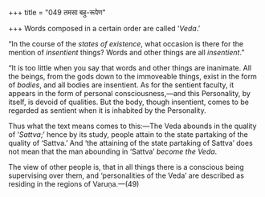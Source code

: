 +++
title = "049 तमसा बहु-रूपेण"

+++
Words composed in a certain order are called ‘*Veda*.’

“In the course of the *states of existence*, what occasion is there for
the mention of *insentient* things? Words and other things are all
*insentient*.”

“It is too little when you say that words and other things are
inanimate. All the beings, from the gods down to the immoveable things,
exist in the form of *bodies*, and all bodies are insentient. As for the
sentient faculty, it appears in the form of personal consciousness,—and
this Personality, by itself, is devoid of qualities. But the body,
though insentient, comes to be regarded as sentient when it is inhabited
by the Personality.

Thus what the text means comes to this:—The Veda abounds in the quality
of ‘*Sattva*;’ hence by its study, people attain to the state partaking
of the quality of ‘Sattva.’ And ‘the attaining of the state partaking of
Sattva’ does not mean that the man abounding in ‘Sattva’ *become the
Veda*.

The view of other people is, that in all things there is a conscious
being supervising over them, and ‘personalities of the Veda’ are
described as residing in the regions of Varuṇa.—(49)


